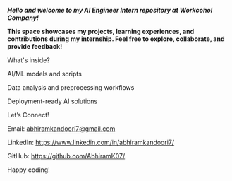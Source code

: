***Hello and welcome to my AI Engineer Intern repository at Workcohol Company!***

**This space showcases my projects, learning experiences, and contributions during my internship. Feel free to explore, collaborate, and provide feedback!**

What's inside?

AI/ML models and scripts

Data analysis and preprocessing workflows

Deployment-ready AI solutions


Let’s Connect!

Email: abhiramkandoori7@gmail.com

LinkedIn: https://www.linkedin.com/in/abhiramkandoori7/

GitHub: https://github.com/AbhiramK07/

Happy coding! 
